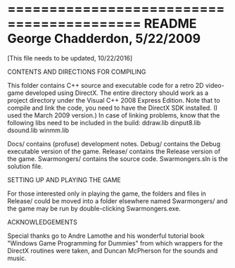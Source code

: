 ==========================================
   README  George Chadderdon, 5/22/2009
==========================================

[This file needs to be updated, 10/22/2016]

CONTENTS AND DIRECTIONS FOR COMPILING

This folder contains C++ source and executable code for 
a retro 2D video-game developed using DirectX.  The 
entire directory should work as a project directory 
under the Visual C++ 2008 Express Edition.  Note that
to compile and link the code, you need to have the 
DirectX SDK installed.  (I used the March 2009 version.)
In case of linking problems, know that the following 
libs need to be included in the build:
    ddraw.lib
    dinput8.lib
    dsound.lib
    winmm.lib

Docs/ contains (profuse) development notes.
Debug/ contains the Debug executable version of the game.
Release/ contains the Release version of the game.
Swarmongers/ contains the source code.
Swarmongers.sln is the solution file.

SETTING UP AND PLAYING THE GAME

For those interested only in playing the game, the 
folders and files in Release/ could be moved into a 
folder elsewhere named Swarmongers/ and the game may 
be run by double-clicking Swarmongers.exe.

ACKNOWLEDGEMENTS

Special thanks go to Andre Lamothe and his wonderful 
tutorial book "Windows Game Programming for Dummies" 
from which wrappers for the DirectX routines were taken, 
and Duncan McPherson for the sounds and music.
